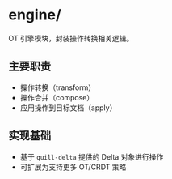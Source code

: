 # engine/

OT 引擎模块，封装操作转换相关逻辑。

## 主要职责

- 操作转换（transform）
- 操作合并（compose）
- 应用操作到目标文档（apply）

## 实现基础

- 基于 `quill-delta` 提供的 Delta 对象进行操作
- 可扩展为支持更多 OT/CRDT 策略
